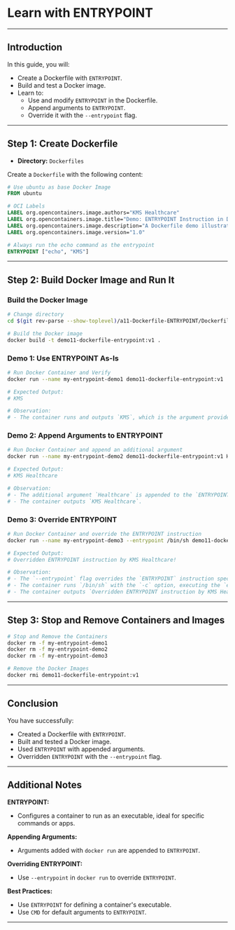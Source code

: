 # Learn with ENTRYPOINT

---

## Introduction

In this guide, you will:

- Create a Dockerfile with `ENTRYPOINT`.
- Build and test a Docker image.
- Learn to:
  - Use and modify `ENTRYPOINT` in the Dockerfile.
  - Append arguments to `ENTRYPOINT`.
  - Override it with the `--entrypoint` flag.

---

## Step 1: Create Dockerfile

- **Directory:** `Dockerfiles`

Create a `Dockerfile` with the following content:

```dockerfile
# Use ubuntu as base Docker Image
FROM ubuntu

# OCI Labels
LABEL org.opencontainers.image.authors="KMS Healthcare"
LABEL org.opencontainers.image.title="Demo: ENTRYPOINT Instruction in Docker"
LABEL org.opencontainers.image.description="A Dockerfile demo illustrating the use of the ENTRYPOINT instruction"
LABEL org.opencontainers.image.version="1.0"

# Always run the echo command as the entrypoint
ENTRYPOINT ["echo", "KMS"]
```

---

## Step 2: Build Docker Image and Run It

### Build the Docker Image

```bash
# Change directory
cd $(git rev-parse --show-toplevel)/a11-Dockerfile-ENTRYPOINT/Dockerfiles

# Build the Docker image
docker build -t demo11-dockerfile-entrypoint:v1 .
```

### Demo 1: Use ENTRYPOINT As-Is

```bash
# Run Docker Container and Verify
docker run --name my-entrypoint-demo1 demo11-dockerfile-entrypoint:v1

# Expected Output:
# KMS

# Observation:
# - The container runs and outputs `KMS`, which is the argument provided in the `ENTRYPOINT` instruction during the Docker image build.
```

### Demo 2: Append Arguments to ENTRYPOINT

```bash
# Run Docker Container and append an additional argument
docker run --name my-entrypoint-demo2 demo11-dockerfile-entrypoint:v1 Healthcare

# Expected Output:
# KMS Healthcare

# Observation:
# - The additional argument `Healthcare` is appended to the `ENTRYPOINT` instruction.
# - The container outputs `KMS Healthcare`.
```

### Demo 3: Override ENTRYPOINT

```bash
# Run Docker Container and override the ENTRYPOINT instruction
docker run --name my-entrypoint-demo3 --entrypoint /bin/sh demo11-dockerfile-entrypoint:v1 -c 'echo "Overridden ENTRYPOINT instruction by KMS Healthcare!"'

# Expected Output:
# Overridden ENTRYPOINT instruction by KMS Healthcare!

# Observation:
# - The `--entrypoint` flag overrides the `ENTRYPOINT` instruction specified in the Dockerfile.
# - The container runs `/bin/sh` with the `-c` option, executing the `echo` command.
# - The container outputs `Overridden ENTRYPOINT instruction by KMS Healthcare!`
```

---

## Step 3: Stop and Remove Containers and Images

```bash
# Stop and Remove the Containers
docker rm -f my-entrypoint-demo1
docker rm -f my-entrypoint-demo2
docker rm -f my-entrypoint-demo3

# Remove the Docker Images
docker rmi demo11-dockerfile-entrypoint:v1
```

---

## Conclusion

You have successfully:

- Created a Dockerfile with `ENTRYPOINT`.
- Built and tested a Docker image.
- Used `ENTRYPOINT` with appended arguments.
- Overridden `ENTRYPOINT` with the `--entrypoint` flag.

---

## Additional Notes

**ENTRYPOINT:**
- Configures a container to run as an executable, ideal for specific commands or apps.

**Appending Arguments:**
- Arguments added with `docker run` are appended to `ENTRYPOINT`.

**Overriding ENTRYPOINT:**
- Use `--entrypoint` in `docker run` to override `ENTRYPOINT`.

**Best Practices:**
- Use `ENTRYPOINT` for defining a container's executable.
- Use `CMD` for default arguments to `ENTRYPOINT`.

---

